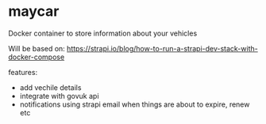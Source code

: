 # maycar
Docker container to store information about your vehicles

Will be based on: https://strapi.io/blog/how-to-run-a-strapi-dev-stack-with-docker-compose

features:
- add vechile details
- integrate with govuk api
- notifications using strapi email when things are about to expire, renew etc
